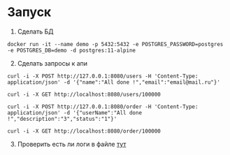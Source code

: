 # Запуск

1. Сделать БД
```shell
docker run -it --name demo -p 5432:5432 -e POSTGRES_PASSWORD=postgres -e POSTGRES_DB=demo -d postgres:11-alpine
```
2. Сделать запросы к апи
```shell
curl -i -X POST http://127.0.0.1:8080/users -H 'Content-Type: application/json' -d '{"name":"All done !","email":"email@mail.ru"}'
```

 ```shell
curl -i -X GET http://localhost:8080/users/100000
```

```shell
curl -i -X POST http://127.0.0.1:8080/order -H 'Content-Type: application/json' -d '{"userName":"All done !","description":"3","status":"1"}'
```
 ```shell
curl -i -X GET http://localhost:8080/order/100000
```

3. Проверить есть ли логи в файле [тут](/logs/application.log) 
